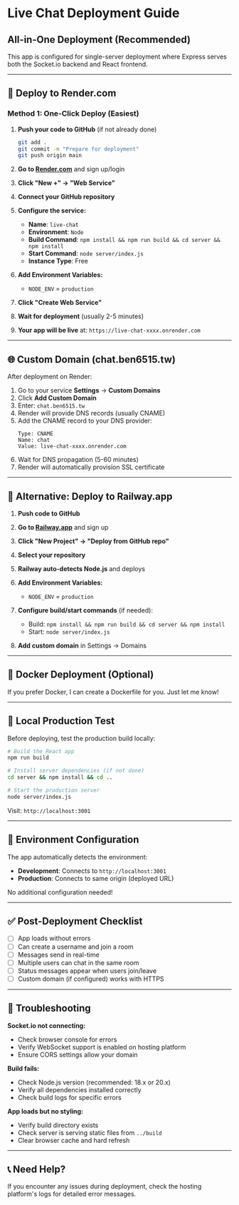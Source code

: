 # Live Chat Deployment Guide

## All-in-One Deployment (Recommended)

This app is configured for single-server deployment where Express serves both the Socket.io backend and React frontend.

---

## 🚀 Deploy to Render.com

### Method 1: One-Click Deploy (Easiest)

1. **Push your code to GitHub** (if not already done)
   ```bash
   git add .
   git commit -m "Prepare for deployment"
   git push origin main
   ```

2. **Go to [Render.com](https://render.com)** and sign up/login

3. **Click "New +" → "Web Service"**

4. **Connect your GitHub repository**

5. **Configure the service:**
   - **Name**: `live-chat`
   - **Environment**: `Node`
   - **Build Command**: `npm install && npm run build && cd server && npm install`
   - **Start Command**: `node server/index.js`
   - **Instance Type**: Free

6. **Add Environment Variables:**
   - `NODE_ENV` = `production`

7. **Click "Create Web Service"**

8. **Wait for deployment** (usually 2-5 minutes)

9. **Your app will be live** at: `https://live-chat-xxxx.onrender.com`

---

## 🌐 Custom Domain (chat.ben6515.tw)

After deployment on Render:

1. Go to your service **Settings** → **Custom Domains**
2. Click **Add Custom Domain**
3. Enter: `chat.ben6515.tw`
4. Render will provide DNS records (usually CNAME)
5. Add the CNAME record to your DNS provider:
   ```
   Type: CNAME
   Name: chat
   Value: live-chat-xxxx.onrender.com
   ```
6. Wait for DNS propagation (5-60 minutes)
7. Render will automatically provision SSL certificate

---

## 🔄 Alternative: Deploy to Railway.app

1. **Push code to GitHub**

2. **Go to [Railway.app](https://railway.app)** and sign up

3. **Click "New Project" → "Deploy from GitHub repo"**

4. **Select your repository**

5. **Railway auto-detects Node.js** and deploys

6. **Add Environment Variables:**
   - `NODE_ENV` = `production`

7. **Configure build/start commands** (if needed):
   - Build: `npm install && npm run build && cd server && npm install`
   - Start: `node server/index.js`

8. **Add custom domain** in Settings → Domains

---

## 🐳 Docker Deployment (Optional)

If you prefer Docker, I can create a Dockerfile for you. Just let me know!

---

## 🔧 Local Production Test

Before deploying, test the production build locally:

```bash
# Build the React app
npm run build

# Install server dependencies (if not done)
cd server && npm install && cd ..

# Start the production server
node server/index.js
```

Visit: `http://localhost:3001`

---

## 📝 Environment Configuration

The app automatically detects the environment:

- **Development**: Connects to `http://localhost:3001`
- **Production**: Connects to same origin (deployed URL)

No additional configuration needed!

---

## ✅ Post-Deployment Checklist

- [ ] App loads without errors
- [ ] Can create a username and join a room
- [ ] Messages send in real-time
- [ ] Multiple users can chat in the same room
- [ ] Status messages appear when users join/leave
- [ ] Custom domain (if configured) works with HTTPS

---

## 🐛 Troubleshooting

**Socket.io not connecting:**
- Check browser console for errors
- Verify WebSocket support is enabled on hosting platform
- Ensure CORS settings allow your domain

**Build fails:**
- Check Node.js version (recommended: 18.x or 20.x)
- Verify all dependencies installed correctly
- Check build logs for specific errors

**App loads but no styling:**
- Verify build directory exists
- Check server is serving static files from `../build`
- Clear browser cache and hard refresh

---

## 📞 Need Help?

If you encounter any issues during deployment, check the hosting platform's logs for detailed error messages.
